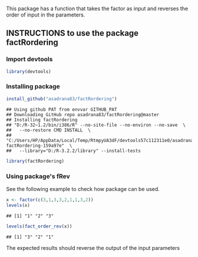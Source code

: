 This package has a function that takes the factor as input and reverses the order of input in the parameters.

INSTRUCTIONS to use the package **factRordering**
-------------------------------------------------

### Import devtools

``` r
library(devtools)
```

### Installing package

``` r
install_github("asadrana83/factRordering")
```

    ## Using github PAT from envvar GITHUB_PAT
    ## Downloading GitHub repo asadrana83/factRordering@master
    ## Installing factRordering
    ## "D:/R-32~1.2/bin/i386/R" --no-site-file --no-environ --no-save  \
    ##   --no-restore CMD INSTALL  \
    ##   "C:/Users/HP/AppData/Local/Temp/RtmpyUA3dF/devtools57c112311e0/asadrana83-factRordering-159a97e"  \
    ##   --library="D:/R-3.2.2/library" --install-tests

``` r
library(factRordering)
```

### Using package's fRev

See the following example to check how package can be used.

``` r
x <- factor(c(3,1,3,3,2,1,1,3,2))
levels(x)
```

    ## [1] "1" "2" "3"

``` r
levels(fact_order_rev(x))
```

    ## [1] "3" "2" "1"

The expected results should reverse the output of the input parameters
